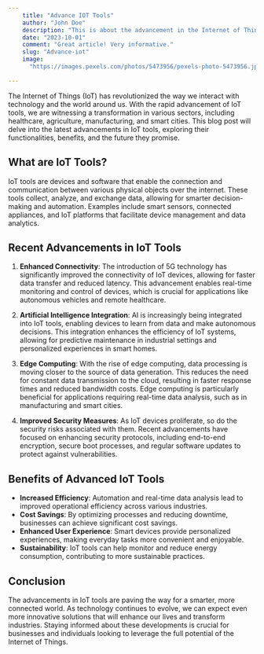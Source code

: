 ```yaml
---
    title: "Advance IOT Tools"
    author: "John Doe"
    description: "This is about the advancement in the Internet of Things"
    date: "2023-10-01"
    comment: "Great article! Very informative."
    slug: "Advance-iot" 
    image:
      "https://images.pexels.com/photos/5473956/pexels-photo-5473956.jpeg?auto=compress&cs=tinysrgb&w=1260&h=750&dpr=1"

---
```



The Internet of Things (IoT) has revolutionized the way we interact with technology and the world around us. With the rapid advancement of IoT tools, we are witnessing a transformation in various sectors, including healthcare, agriculture, manufacturing, and smart cities. This blog post will delve into the latest advancements in IoT tools, exploring their functionalities, benefits, and the future they promise.

## What are IoT Tools?

IoT tools are devices and software that enable the connection and communication between various physical objects over the internet. These tools collect, analyze, and exchange data, allowing for smarter decision-making and automation. Examples include smart sensors, connected appliances, and IoT platforms that facilitate device management and data analytics.

## Recent Advancements in IoT Tools

1. **Enhanced Connectivity**: The introduction of 5G technology has significantly improved the connectivity of IoT devices, allowing for faster data transfer and reduced latency. This advancement enables real-time monitoring and control of devices, which is crucial for applications like autonomous vehicles and remote healthcare.

2. **Artificial Intelligence Integration**: AI is increasingly being integrated into IoT tools, enabling devices to learn from data and make autonomous decisions. This integration enhances the efficiency of IoT systems, allowing for predictive maintenance in industrial settings and personalized experiences in smart homes.

3. **Edge Computing**: With the rise of edge computing, data processing is moving closer to the source of data generation. This reduces the need for constant data transmission to the cloud, resulting in faster response times and reduced bandwidth costs. Edge computing is particularly beneficial for applications requiring real-time data analysis, such as in manufacturing and smart cities.

4. **Improved Security Measures**: As IoT devices proliferate, so do the security risks associated with them. Recent advancements have focused on enhancing security protocols, including end-to-end encryption, secure boot processes, and regular software updates to protect against vulnerabilities.

## Benefits of Advanced IoT Tools

- **Increased Efficiency**: Automation and real-time data analysis lead to improved operational efficiency across various industries.
- **Cost Savings**: By optimizing processes and reducing downtime, businesses can achieve significant cost savings.
- **Enhanced User Experience**: Smart devices provide personalized experiences, making everyday tasks more convenient and enjoyable.
- **Sustainability**: IoT tools can help monitor and reduce energy consumption, contributing to more sustainable practices.

## Conclusion

The advancements in IoT tools are paving the way for a smarter, more connected world. As technology continues to evolve, we can expect even more innovative solutions that will enhance our lives and transform industries. Staying informed about these developments is crucial for businesses and individuals looking to leverage the full potential of the Internet of Things.